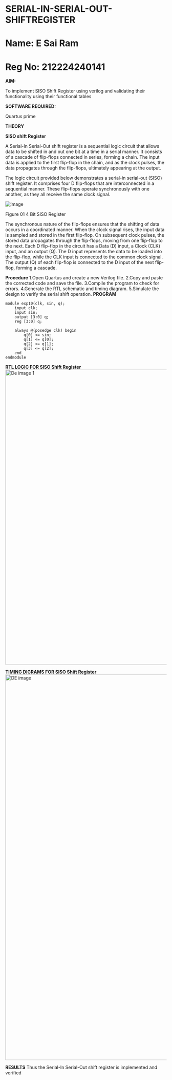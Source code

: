 # SERIAL-IN-SERIAL-OUT-SHIFTREGISTER
# Name: E Sai Ram
# Reg No: 212224240141

**AIM:**

To implement  SISO Shift Register using verilog and validating their functionality using their functional tables

**SOFTWARE REQUIRED:**

Quartus prime

**THEORY**

**SISO shift Register**

A Serial-In Serial-Out shift register is a sequential logic circuit that allows data to be shifted in and out one bit at a time in a serial manner. It consists of a cascade of flip-flops connected in series, forming a chain. The input data is applied to the first flip-flop in the chain, and as the clock pulses, the data propagates through the flip-flops, ultimately appearing at the output.

The logic circuit provided below demonstrates a serial-in serial-out (SISO) shift register. It comprises four D flip-flops that are interconnected in a sequential manner. These flip-flops operate synchronously with one another, as they all receive the same clock signal.

![image](https://github.com/naavaneetha/SERIAL-IN-SERIAL-OUT-SHIFTREGISTER/assets/154305477/e81c4072-37f9-46c6-8145-566764b74c3a)

Figure 01 4 Bit SISO Register

The synchronous nature of the flip-flops ensures that the shifting of data occurs in a coordinated manner. When the clock signal rises, the input data is sampled and stored in the first flip-flop. On subsequent clock pulses, the stored data propagates through the flip-flops, moving from one flip-flop to the next.
Each D flip-flop in the circuit has a Data (D) input, a Clock (CLK) input, and an output (Q). The D input represents the data to be loaded into the flip-flop, while the CLK input is connected to the common clock signal. The output (Q) of each flip-flop is connected to the D input of the next flip-flop, forming a cascade.

**Procedure**
1.Open Quartus and create a new Verilog file.
2.Copy and paste the corrected code and save the file.
3.Compile the program to check for errors.
4.Generate the RTL schematic and timing diagram.
5.Simulate the design to verify the serial shift operation.
**PROGRAM**

```
module exp10(clk, sin, q);
    input clk;
    input sin;
    output [3:0] q;
    reg [3:0] q;

    always @(posedge clk) begin
        q[0] <= sin;
        q[1] <= q[0];
        q[2] <= q[1];
        q[3] <= q[2];  
    end
endmodule

```


**RTL LOGIC FOR SISO Shift Register**
<img width="1381" height="919" alt="De image 1" src="https://github.com/user-attachments/assets/ebc502a2-0dd0-4cd6-bada-144c77c4fd4c" />

**TIMING DIGRAMS FOR SISO Shift Register**
<img width="1921" height="1201" alt="DE image" src="https://github.com/user-attachments/assets/32d40721-7941-4809-b463-47cc33decfd9" />

**RESULTS**
Thus the Serial-In Serial-Out shift register is implemented and verified
